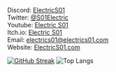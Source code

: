 Discord: <a href="https://discord.com/users/691540630907781171">ElectricS01</a><br>
Twitter: <a href="https://twitter.com/S01Electric">@S01Electric</a><br>
Youtube: <a href="https://www.youtube.com/electrics01">Electric S01</a><br>
Itch.io: <a href="https://electrics01.itch.io/">Electric S01</a><br>
Email: <a href="mailto:electrics01@electrics01.com">electrics01@electrics01.com</a><br>
Website: <a href="https://electrics01.com">ElectricS01.com</a>

[![GitHub Streak](https://github-readme-streak-stats.herokuapp.com/?user=ElectricS01&theme=dark)](https://git.io/streak-stats)
![Top Langs](https://github-readme-stats.vercel.app/api/top-langs/?username=ElectricS01&layout=compact&title_color=fff&icon_color=79ff97&text_color=9f9f9f&bg_color=151515&langs_count=8)
